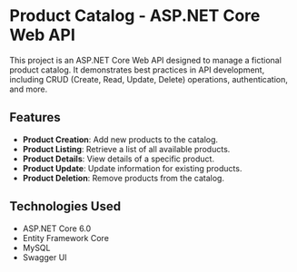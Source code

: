# Product Catalog - ASP.NET Core Web API

This project is an ASP.NET Core Web API designed to manage a fictional product catalog. It demonstrates best practices in API development, including CRUD (Create, Read, Update, Delete) operations, authentication, and more.

## Features

- **Product Creation**: Add new products to the catalog.
- **Product Listing**: Retrieve a list of all available products.
- **Product Details**: View details of a specific product.
- **Product Update**: Update information for existing products.
- **Product Deletion**: Remove products from the catalog.

## Technologies Used

- ASP.NET Core 6.0
- Entity Framework Core
- MySQL
- Swagger UI

